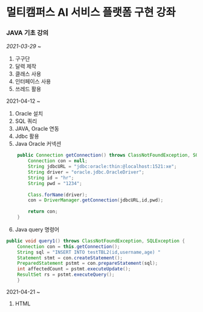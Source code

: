 # 멀티캠퍼스 AI 서비스 플랫폼 구현 강좌 

### JAVA 기초 강의

*2021-03-29* ~

1. 구구단
2. 달력 제작
3. 클래스 사용
4. 인터페이스 사용
5. 쓰레드 활용



2021-04-12 ~

1. Oracle 설치
2. SQL 쿼리
3. JAVA, Oracle 연동
4. Jdbc 활용
5. Java Oracle 커넥션

```java
	public Connection getConnection() throws ClassNotFoundException, SQLException {
		Connection con = null;
		String jdbcURL = "jdbc:oracle:thin:@localhost:1521:xe";
		String driver = "oracle.jdbc.OracleDriver";
		String id = "hr";
		String pwd = "1234";
		
		Class.forName(driver);
		con = DriverManager.getConnection(jdbcURL,id,pwd);
		
		return con;
	}
```

6. Java query 명령어

```java
public void query1() throws ClassNotFoundException, SQLException {
    Connection con = this.getConnection();
    String sql = "INSERT INTO testTBL2(id,username,age) "
    Statement stmt = con.createStatement();
    PreparedStatement pstmt = con.prepareStatement(sql);
    int affectedCount = pstmt.executeUpdate();
    ResultSet rs = pstmt.executeQuery();
	}
```



2021-04-21 ~

1. HTML